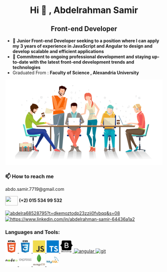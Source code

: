<h1 align="center">Hi 👋 , Abdelrahman Samir </h1>
<h2  align="center"> Front-end Developer  </h2>

- 🤝 **Junior Front-end Developer seeking to a position where I can apply my 3 years of experience in JavaScript and Angular to design and develop scalable and efficient applications**
- 🔭 **Commitment to ongoing professional development and staying up-to-date with the latest front-end development trends and technologies**
- Graduated From : **Faculty of Science , Alexandria University**
<p align="center"> <img src="https://github.com/abdelrahman719/abdelrahman719/blob/main/teagif.gif" /> </p>


<h3 align="left">📫 How to reach me </h3>
abdo.samir.7719@gmail.com
<p align="left"><img align="center" src="https://raw.githubusercontent.com/rahuldkjain/github-profile-readme-generator/master/src/images/icons/Social/whatsapp.svg" height="30" width="40" /> <b> (+2)  015 534 99 532 </b> </p>
<p align="left">
<a href="https://twitter.com/abdelra68528795?t=dkemoztodp23zzii0fvbqq&s=08" target="blank"><img align="center" src="https://raw.githubusercontent.com/rahuldkjain/github-profile-readme-generator/master/src/images/icons/Social/twitter.svg" alt="abdelra68528795?t=dkemoztodp23zzii0fvbqq&s=08" height="30" width="40" /></a>
<a href="https://www.linkedin.com/in/abdelrahman-samir-64436a1a2/" target="blank"><img align="center" src="https://raw.githubusercontent.com/rahuldkjain/github-profile-readme-generator/master/src/images/icons/Social/linked-in-alt.svg" alt="https://www.linkedin.com/in/abdelrahman-samir-64436a1a2" height="30" width="40" /></a>

</p>

<h3 align="left">Languages and Tools:</h3> <p align="left"> <a href="https://www.w3.org/html/" target="_blank" rel="noreferrer"> <img src="https://raw.githubusercontent.com/devicons/devicon/master/icons/html5/html5-original-wordmark.svg" alt="html5" width="40" height="40" /> </a> <a href="https://www.w3schools.com/css/" target="_blank" rel="noreferrer"> <img src="https://raw.githubusercontent.com/devicons/devicon/master/icons/css3/css3-original-wordmark.svg" alt="css3" width="40" height="40" /> </a> <a href="https://developer.mozilla.org/en-US/docs/Web/JavaScript" target="_blank" rel="noreferrer"> <img src="https://raw.githubusercontent.com/devicons/devicon/master/icons/javascript/javascript-original.svg" alt="javascript" width="40" height="40" /> </a> <a href="https://www.typescriptlang.org/" target="_blank" rel="noreferrer"> <img src="https://raw.githubusercontent.com/devicons/devicon/master/icons/typescript/typescript-original.svg" alt="typescript" width="40" height="40" /> </a> <a href="https://getbootstrap.com" target="_blank" rel="noreferrer"> <img src="https://raw.githubusercontent.com/devicons/devicon/master/icons/bootstrap/bootstrap-plain-wordmark.svg" alt="bootstrap" width="40" height="40" /> </a> <a href="https://angular.io" target="_blank" rel="noreferrer"> <img src="https://angular.io/assets/images/logos/angular/angular.svg" alt="angular" width="40" height="40" /> </a> <a href="https://git-scm.com/" target="_blank" rel="noreferrer"> <img src="https://www.vectorlogo.zone/logos/git-scm/git-scm-icon.svg" alt="git" width="40" height="40" /> </a> <br> <a href="https://nodejs.org" target="_blank" rel="noreferrer"> <img src="https://raw.githubusercontent.com/devicons/devicon/master/icons/nodejs/nodejs-original-wordmark.svg" alt="nodejs" width="40" height="40" /> </a> <a href="https://expressjs.com" target="_blank" rel="noreferrer"> <img src="https://raw.githubusercontent.com/devicons/devicon/master/icons/express/express-original-wordmark.svg" alt="express" width="40" height="40" /> </a> <a href="https://www.mongodb.com/" target="_blank" rel="noreferrer"> <img src="https://raw.githubusercontent.com/devicons/devicon/master/icons/mongodb/mongodb-original-wordmark.svg" alt="mongodb" width="40" height="40" /> </a> <a href="https://www.mysql.com/" target="_blank" rel="noreferrer"> <img src="https://raw.githubusercontent.com/devicons/devicon/master/icons/mysql/mysql-original-wordmark.svg" alt="mysql" width="40" height="40" /> </a> </p>
